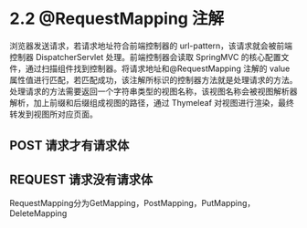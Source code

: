 # 2.2 @RequestMapping 注解

浏览器发送请求，若请求地址符合前端控制器的 url-pattern，该请求就会被前端控制器 DispatcherServlet 处理。前端控制器会读取 SpringMVC 的核心配置文件，通过扫描组件找到控制器。将请求地址和@RequestMapping 注解的 value 属性值进行匹配，若匹配成功，该注解所标识的控制器方法就是处理请求的方法。处理请求的方法需要返回一个字符串类型的视图名称，该视图名称会被视图解析器解析，加上前缀和后缀组成视图的路径，通过 Thymeleaf 对视图进行渲染，最终转发到视图所对应页面。

## POST 请求才有请求体

## REQUEST 请求没有请求体

RequestMapping分为GetMapping，PostMapping，PutMapping，DeleteMapping